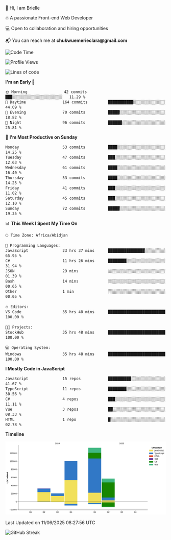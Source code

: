 <div align="left">
  <p>👋 Hi, I am Brielle</p>
  <p>🔥 A passionate Front-end Web Developer</p>
  <p>💻 Open to collaboration and hiring opportunities</p>
  <p>📬 You can reach me at <strong>chukwuemerieclara@gmail.com</strong></p>
</div>


 
 <!--START_SECTION:waka-->
![Code Time](http://img.shields.io/badge/Code%20Time-683%20hrs%2049%20mins-blue)

![Profile Views](http://img.shields.io/badge/Profile%20Views-0-blue)

![Lines of code](https://img.shields.io/badge/From%20Hello%20World%20I%27ve%20Written-342.7%20thousand%20lines%20of%20code-blue)

**I'm an Early 🐤** 

```text
🌞 Morning                42 commits          ███░░░░░░░░░░░░░░░░░░░░░░   11.29 % 
🌆 Daytime                164 commits         ███████████░░░░░░░░░░░░░░   44.09 % 
🌃 Evening                70 commits          █████░░░░░░░░░░░░░░░░░░░░   18.82 % 
🌙 Night                  96 commits          ██████░░░░░░░░░░░░░░░░░░░   25.81 % 
```
📅 **I'm Most Productive on Sunday** 

```text
Monday                   53 commits          ████░░░░░░░░░░░░░░░░░░░░░   14.25 % 
Tuesday                  47 commits          ███░░░░░░░░░░░░░░░░░░░░░░   12.63 % 
Wednesday                61 commits          ████░░░░░░░░░░░░░░░░░░░░░   16.40 % 
Thursday                 53 commits          ████░░░░░░░░░░░░░░░░░░░░░   14.25 % 
Friday                   41 commits          ███░░░░░░░░░░░░░░░░░░░░░░   11.02 % 
Saturday                 45 commits          ███░░░░░░░░░░░░░░░░░░░░░░   12.10 % 
Sunday                   72 commits          █████░░░░░░░░░░░░░░░░░░░░   19.35 % 
```


📊 **This Week I Spent My Time On** 

```text
🕑︎ Time Zone: Africa/Abidjan

💬 Programming Languages: 
JavaScript               23 hrs 37 mins      ████████████████░░░░░░░░░   65.95 % 
C#                       11 hrs 26 mins      ████████░░░░░░░░░░░░░░░░░   31.94 % 
JSON                     29 mins             ░░░░░░░░░░░░░░░░░░░░░░░░░   01.39 % 
Bash                     14 mins             ░░░░░░░░░░░░░░░░░░░░░░░░░   00.65 % 
Other                    1 min               ░░░░░░░░░░░░░░░░░░░░░░░░░   00.05 % 

🔥 Editors: 
VS Code                  35 hrs 48 mins      █████████████████████████   100.00 % 

🐱‍💻 Projects: 
StockHub                 35 hrs 48 mins      █████████████████████████   100.00 % 

💻 Operating System: 
Windows                  35 hrs 48 mins      █████████████████████████   100.00 % 
```

**I Mostly Code in JavaScript** 

```text
JavaScript               15 repos            ██████████░░░░░░░░░░░░░░░   41.67 % 
TypeScript               11 repos            ████████░░░░░░░░░░░░░░░░░   30.56 % 
C#                       4 repos             ███░░░░░░░░░░░░░░░░░░░░░░   11.11 % 
Vue                      3 repos             ██░░░░░░░░░░░░░░░░░░░░░░░   08.33 % 
HTML                     1 repo              █░░░░░░░░░░░░░░░░░░░░░░░░   02.78 % 
```



**Timeline**

![Lines of Code chart](https://raw.githubusercontent.com/Brielle28/Brielle28/main/assets/bar_graph.png)


 Last Updated on 11/06/2025 08:27:56 UTC
<!--END_SECTION:waka-->

![GitHub Streak](https://github-readme-streak-stats.herokuapp.com/?user=Brielle28)



